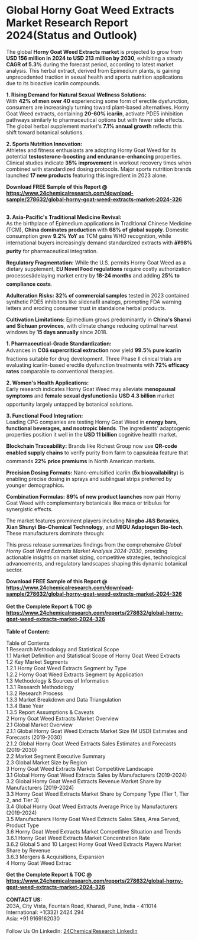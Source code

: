 <h1>Global Horny Goat Weed Extracts Market Research Report 2024(Status and Outlook)</h1><p>The global <strong>Horny Goat Weed Extracts market</strong> is projected to grow from <strong>USD 156 million in 2024 to USD 213 million by 2030</strong>, exhibiting a steady <strong>CAGR of 5.3%</strong> during the forecast period, according to latest market analysis. This herbal extract, derived from Epimedium plants, is gaining unprecedented traction in sexual health and sports nutrition applications due to its bioactive icariin compounds.</p><p><strong>1. Rising Demand for Natural Sexual Wellness Solutions:</strong><br>
With <strong>42% of men over 40</strong> experiencing some form of erectile dysfunction, consumers are increasingly turning toward plant-based alternatives. Horny Goat Weed extracts, containing <strong>20-60% icariin</strong>, activate PDE5 inhibition pathways similarly to pharmaceutical options but with fewer side effects. The global herbal supplement market's <strong>7.1% annual growth</strong> reflects this shift toward botanical solutions.</p><p><strong>2. Sports Nutrition Innovation:</strong><br>
Athletes and fitness enthusiasts are adopting Horny Goat Weed for its potential <strong>testosterone-boosting and endurance-enhancing</strong> properties. Clinical studies indicate <strong>35% improvement</strong> in workout recovery times when combined with standardized dosing protocols. Major sports nutrition brands launched <strong>17 new products</strong> featuring this ingredient in 2023 alone.</p><div><b>Download FREE Sample of this Report @ 
            <a href="https://www.24chemicalresearch.com/download-sample/278632/global-horny-goat-weed-extracts-market-2024-326">
            https://www.24chemicalresearch.com/download-sample/278632/global-horny-goat-weed-extracts-market-2024-326</a></b></div><br><p><strong>3. Asia-Pacific's Traditional Medicine Revival:</strong><br>
As the birthplace of Epimedium applications in Traditional Chinese Medicine (TCM), <strong>China dominates production</strong> with <strong>68% of global supply</strong>. Domestic consumption grew <strong>9.2% YoY</strong> as TCM gains WHO recognition, while international buyers increasingly demand standardized extracts with <strong>â¥98% purity</strong> for pharmaceutical integration.</p><p><strong>Regulatory Fragmentation:</strong> While the U.S. permits Horny Goat Weed as a dietary supplement, <strong>EU Novel Food regulations</strong> require costly authorization processesâdelaying market entry by <strong>18-24 months</strong> and adding <strong>25% to compliance costs</strong>.</p><p><strong>Adulteration Risks:</strong> <strong>32% of commercial samples</strong> tested in 2023 contained synthetic PDE5 inhibitors like sildenafil analogs, prompting FDA warning letters and eroding consumer trust in standalone herbal products.</p><p><strong>Cultivation Limitations:</strong> Epimedium grows predominantly in <strong>China's Shanxi and Sichuan provinces</strong>, with climate change reducing optimal harvest windows by <strong>15 days annually</strong> since 2018.</p><p><strong>1. Pharmaceutical-Grade Standardization:</strong><br>
Advances in <strong>COâ supercritical extraction</strong> now yield <strong>99.5% pure icariin</strong> fractions suitable for drug development. Three Phase II clinical trials are evaluating icariin-based erectile dysfunction treatments with <strong>72% efficacy rates</strong> comparable to conventional therapies.</p><p><strong>2. Women's Health Applications:</strong><br>
Early research indicates Horny Goat Weed may alleviate <strong>menopausal symptoms</strong> and <strong>female sexual dysfunction</strong>âa <strong>USD 4.3 billion</strong> market opportunity largely untapped by botanical solutions.</p><p><strong>3. Functional Food Integration:</strong><br>
Leading CPG companies are testing Horny Goat Weed in <strong>energy bars, functional beverages, and nootropic blends</strong>. The ingredients' adaptogenic properties position it well in the <strong>USD 11 billion</strong> cognitive health market.</p><p><strong>Blockchain Traceability:</strong> Brands like Richest Group now use <strong>QR-code enabled supply chains</strong> to verify purity from farm to capsuleâa feature that commands <strong>22% price premiums</strong> in North American markets.</p><p><strong>Precision Dosing Formats:</strong> Nano-emulsified icariin (<strong>5x bioavailability</strong>) is enabling precise dosing in sprays and sublingual strips preferred by younger demographics.</p><p><strong>Combination Formulas:</strong> <strong>89% of new product launches</strong> now pair Horny Goat Weed with complementary botanicals like maca or tribulus for synergistic effects.</p><p>The market features prominent players including <strong>Ningbo J&amp;S Botanics</strong>, <strong>Xian Shunyi Bio-Chemical Technology</strong>, and <strong>MIGU Adaptogen Bio-tech</strong>. These manufacturers dominate through:</p><p>This press release summarizes findings from the comprehensive <em>Global Horny Goat Weed Extracts Market Analysis 2024-2030</em>, providing actionable insights on market sizing, competitive strategies, technological advancements, and regulatory landscapes shaping this dynamic botanical sector.</p><div><b>Download FREE Sample of this Report @ 
            <a href="https://www.24chemicalresearch.com/download-sample/278632/global-horny-goat-weed-extracts-market-2024-326">
            https://www.24chemicalresearch.com/download-sample/278632/global-horny-goat-weed-extracts-market-2024-326</a></b></div><br><div><b>Get the Complete Report & TOC @ 
            <a href="https://www.24chemicalresearch.com/reports/278632/global-horny-goat-weed-extracts-market-2024-326">
            https://www.24chemicalresearch.com/reports/278632/global-horny-goat-weed-extracts-market-2024-326</a></b></div><br>
            <b>Table of Content:</b><p>Table of Contents<br />
1 Research Methodology and Statistical Scope<br />
1.1 Market Definition and Statistical Scope of Horny Goat Weed Extracts<br />
1.2 Key Market Segments<br />
1.2.1 Horny Goat Weed Extracts Segment by Type<br />
1.2.2 Horny Goat Weed Extracts Segment by Application<br />
1.3 Methodology & Sources of Information<br />
1.3.1 Research Methodology<br />
1.3.2 Research Process<br />
1.3.3 Market Breakdown and Data Triangulation<br />
1.3.4 Base Year<br />
1.3.5 Report Assumptions & Caveats<br />
2 Horny Goat Weed Extracts Market Overview<br />
2.1 Global Market Overview<br />
2.1.1 Global Horny Goat Weed Extracts Market Size (M USD) Estimates and Forecasts (2019-2030)<br />
2.1.2 Global Horny Goat Weed Extracts Sales Estimates and Forecasts (2019-2030)<br />
2.2 Market Segment Executive Summary<br />
2.3 Global Market Size by Region<br />
3 Horny Goat Weed Extracts Market Competitive Landscape<br />
3.1 Global Horny Goat Weed Extracts Sales by Manufacturers (2019-2024)<br />
3.2 Global Horny Goat Weed Extracts Revenue Market Share by Manufacturers (2019-2024)<br />
3.3 Horny Goat Weed Extracts Market Share by Company Type (Tier 1, Tier 2, and Tier 3)<br />
3.4 Global Horny Goat Weed Extracts Average Price by Manufacturers (2019-2024)<br />
3.5 Manufacturers Horny Goat Weed Extracts Sales Sites, Area Served, Product Type<br />
3.6 Horny Goat Weed Extracts Market Competitive Situation and Trends<br />
3.6.1 Horny Goat Weed Extracts Market Concentration Rate<br />
3.6.2 Global 5 and 10 Largest Horny Goat Weed Extracts Players Market Share by Revenue<br />
3.6.3 Mergers & Acquisitions, Expansion<br />
4 Horny Goat Weed Extrac</p><div><b>Get the Complete Report & TOC @ 
            <a href="https://www.24chemicalresearch.com/reports/278632/global-horny-goat-weed-extracts-market-2024-326">
            https://www.24chemicalresearch.com/reports/278632/global-horny-goat-weed-extracts-market-2024-326</a></b></div><br><b>CONTACT US:</b><br>
            203A, City Vista, Fountain Road, Kharadi, Pune, India - 411014<br>
            International: +1(332) 2424 294<br>
            Asia: +91 9169162030 <br><br>
            Follow Us On LinkedIn: <a href="https://www.linkedin.com/company/24chemicalresearch/">24ChemicalResearch LinkedIn</a>